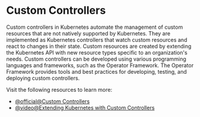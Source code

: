 # Custom Controllers

Custom controllers in Kubernetes automate the management of custom resources that are not natively supported by Kubernetes. They are implemented as Kubernetes controllers that watch custom resources and react to changes in their state. Custom resources are created by extending the Kubernetes API with new resource types specific to an organization's needs. Custom controllers can be developed using various programming languages and frameworks, such as the Operator Framework. The Operator Framework provides tools and best practices for developing, testing, and deploying custom controllers.

Visit the following resources to learn more:

- [@official@Custom Controllers](https://kubernetes.io/docs/concepts/extend-kubernetes/api-extension/custom-resources/#custom-controllers)
- [@video@Extending Kubernetes with Custom Controllers](https://www.youtube.com/results?search_query=Custom+controllers+in+k8s)
